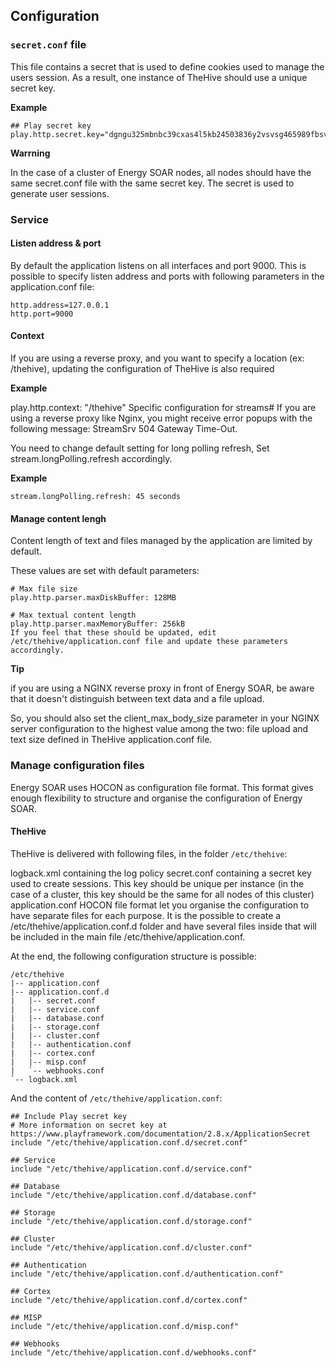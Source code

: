 ## Configuration

### `secret.conf` file
This file contains a secret that is used to define cookies used to manage the users session. As a result, one instance of TheHive should use a unique secret key.

**Example**
```
## Play secret key
play.http.secret.key="dgngu325mbnbc39cxas4l5kb24503836y2vsvsg465989fbsvop9d09ds6df6"
```

**Warrning**

In the case of a cluster of Energy SOAR nodes, all nodes should have the same secret.conf file with the same secret key. The secret is used to generate user sessions.

### Service

#### Listen address & port
By default the application listens on all interfaces and port 9000. This is possible to specify listen address and ports with following parameters in the application.conf file:

```
http.address=127.0.0.1
http.port=9000
```

#### Context
If you are using a reverse proxy, and you want to specify a location (ex: /thehive), updating the configuration of TheHive is also required

**Example**

play.http.context: "/thehive"
Specific configuration for streams#
If you are using a reverse proxy like Nginx, you might receive error popups with the following message: StreamSrv 504 Gateway Time-Out.

You need to change default setting for long polling refresh, Set stream.longPolling.refresh accordingly.

**Example**
```
stream.longPolling.refresh: 45 seconds
```

#### Manage content lengh
Content length of text and files managed by the application are limited by default.


These values are set with default parameters:

```
# Max file size
play.http.parser.maxDiskBuffer: 128MB
```
```
# Max textual content length
play.http.parser.maxMemoryBuffer: 256kB
If you feel that these should be updated, edit /etc/thehive/application.conf file and update these parameters accordingly.
```

**Tip**

if you are using a NGINX reverse proxy in front of Energy SOAR, be aware that it doesn't distinguish between text data and a file upload.

So, you should also set the client_max_body_size parameter in your NGINX server configuration to the highest value among the two: file upload and text size defined in TheHive application.conf file.

### Manage configuration files
Energy SOAR uses HOCON as configuration file format. This format gives enough flexibility to structure and organise the configuration of Energy SOAR.

#### TheHive
TheHive is delivered with following files, in the folder `/etc/thehive`:

logback.xml containing the log policy
secret.conf containing a secret key used to create sessions. This key should be unique per instance (in the case of a cluster, this key should be the same for all nodes of this cluster)
application.conf
HOCON file format let you organise the configuration to have separate files for each purpose. It is the possible to create a /etc/thehive/application.conf.d folder and have several files inside that will be included in the main file /etc/thehive/application.conf.

At the end, the following configuration structure is possible:

```
/etc/thehive
|-- application.conf
|-- application.conf.d
|   |-- secret.conf
|   |-- service.conf
|   |-- database.conf
|   |-- storage.conf
|   |-- cluster.conf
|   |-- authentication.conf
|   |-- cortex.conf
|   |-- misp.conf
|   `-- webhooks.conf
`-- logback.xml
```

And the content of `/etc/thehive/application.conf`:
```
## Include Play secret key
# More information on secret key at https://www.playframework.com/documentation/2.8.x/ApplicationSecret
include "/etc/thehive/application.conf.d/secret.conf"

## Service
include "/etc/thehive/application.conf.d/service.conf"

## Database
include "/etc/thehive/application.conf.d/database.conf"

## Storage
include "/etc/thehive/application.conf.d/storage.conf"

## Cluster
include "/etc/thehive/application.conf.d/cluster.conf"

## Authentication
include "/etc/thehive/application.conf.d/authentication.conf"

## Cortex
include "/etc/thehive/application.conf.d/cortex.conf"

## MISP
include "/etc/thehive/application.conf.d/misp.conf"

## Webhooks
include "/etc/thehive/application.conf.d/webhooks.conf"
```